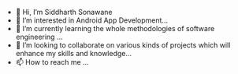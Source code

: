 - 👋 Hi, I’m Siddharth Sonawane
- 👀 I’m interested in Android App Development...
- 🌱 I’m currently learning the whole methodologies of software engineering ...
- 💞️ I’m looking to collaborate on  various kinds of projects which will enhance my skills and knowledge...
- 📫 How to reach me ...

<!---
SiddharthSonawane6930/SiddharthSonawane6930 is a ✨ special ✨ repository because its `README.md` (this file) appears on your GitHub profile.
You can click the Preview link to take a look at your changes.
--->
